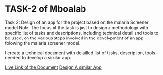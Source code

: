 # TASK-2 of Mboalab

Task 2: Design of an app for the project based on the malaria Screener model
Note: The focus of the task is just to design a methodology with specific list of tasks and descriptions, including technical detail and tools to be used, on the various steps involved in the development of an app folowing the malaria screener model.

I create a technical document with detailled list of tasks, description, tools needed to develop a similar app.

[Live Link of the Document](https://docs.google.com/document/d/1CATZbS0E3Lg9MN-v7HRaaW9xT5DyZriD/edit?usp=sharing&ouid=101139208206107038002&rtpof=true&sd=true)
[Design A similar App](https://www.figma.com/file/xNxxnIs8NWpwuUi3s4YJV3/Malaria-Tracker-App?node-id=0%3A1)
